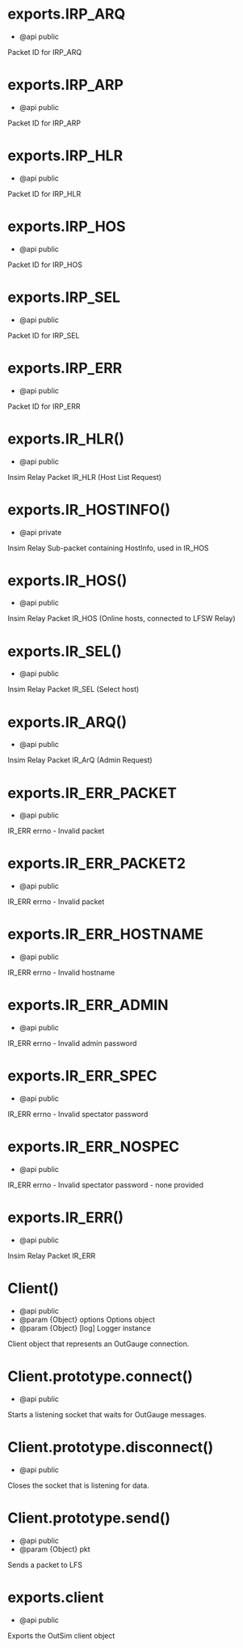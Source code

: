 
# exports.IRP_ARQ

 * @api public

 Packet ID for IRP_ARQ

# exports.IRP_ARP

 * @api public

 Packet ID for IRP_ARP

# exports.IRP_HLR

 * @api public

 Packet ID for IRP_HLR

# exports.IRP_HOS

 * @api public

 Packet ID for IRP_HOS

# exports.IRP_SEL

 * @api public

 Packet ID for IRP_SEL

# exports.IRP_ERR

 * @api public

 Packet ID for IRP_ERR

# exports.IR_HLR()

 * @api public

 Insim Relay Packet IR_HLR (Host List Request)

# exports.IR_HOSTINFO()

 * @api private

 Insim Relay Sub-packet containing HostInfo, used in IR_HOS

# exports.IR_HOS()

 * @api public

 Insim Relay Packet IR_HOS (Online hosts, connected to LFSW Relay)

# exports.IR_SEL()

 * @api public

 Insim Relay Packet IR_SEL (Select host)

# exports.IR_ARQ()

 * @api public

 Insim Relay Packet IR_ArQ (Admin Request)

# exports.IR_ERR_PACKET

 * @api public

 IR_ERR errno - Invalid packet

# exports.IR_ERR_PACKET2

 * @api public

 IR_ERR errno - Invalid packet

# exports.IR_ERR_HOSTNAME

 * @api public

 IR_ERR errno - Invalid hostname

# exports.IR_ERR_ADMIN

 * @api public

 IR_ERR errno - Invalid admin password

# exports.IR_ERR_SPEC

 * @api public

 IR_ERR errno - Invalid spectator password

# exports.IR_ERR_NOSPEC

 * @api public

 IR_ERR errno - Invalid spectator password - none provided

# exports.IR_ERR()

 * @api public

 Insim Relay Packet IR_ERR

# Client()

 * @api public
 * @param {Object} options Options object
 * @param {Object} [log] Logger instance

 Client object that represents an OutGauge connection.

# Client.prototype.connect()

 * @api public

 Starts a listening socket that waits for OutGauge messages.

# Client.prototype.disconnect()

 * @api public

 Closes the socket that is listening for data.

# Client.prototype.send()

 * @api public
 * @param {Object} pkt 

 Sends a packet to LFS

# exports.client

 * @api public

 Exports the OutSim client object
